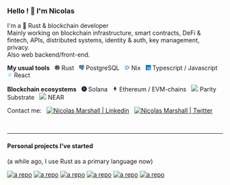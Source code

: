 ### Hello ! 👋 I'm Nicolas 

I'm a 🦀 Rust & blockchain developer    
Mainly working on blockchain infrastructure, smart contracts, DeFi & fintech, APIs, distributed systems, identity & auth, key management, privacy.    
Also web backend/front-end.




<b>My usual tools</b>
&nbsp; <img height="12" src="https://raw.githubusercontent.com/github/explore/80688e429a7d4ef2fca1e82350fe8e3517d3494d/topics/rust/rust.png"> Rust
&nbsp; <img height="12" src="https://raw.githubusercontent.com/github/explore/321fcda5aea097657efeed8566610d1c0937a3bb/topics/postgresql/postgresql.png"> PostgreSQL
&nbsp; <img height="12" src="https://raw.githubusercontent.com/github/explore/321fcda5aea097657efeed8566610d1c0937a3bb/topics/nix/nix.png"> Nix
&nbsp; <img height="12" src="https://raw.githubusercontent.com/github/explore/80688e429a7d4ef2fca1e82350fe8e3517d3494d/topics/typescript/typescript.png"> Typescript / Javascript
&nbsp; <img height="12" src="https://raw.githubusercontent.com/github/explore/80688e429a7d4ef2fca1e82350fe8e3517d3494d/topics/react/react.png"> React
<!-- &nbsp; <img height="12" src="https://raw.githubusercontent.com/github/explore/80688e429a7d4ef2fca1e82350fe8e3517d3494d/topics/go/go.png"> Go -->

<b>Blockchain ecosystems</b>
&nbsp; <img height="12" src="https://raw.githubusercontent.com/github/explore/321fcda5aea097657efeed8566610d1c0937a3bb/topics/solana/solana.png"> Solana
&nbsp; <img height="12" src="https://raw.githubusercontent.com/github/explore/321fcda5aea097657efeed8566610d1c0937a3bb/topics/ethereum/ethereum.png"> Ethereum / EVM-chains
&nbsp; <img height="12" src="https://static.coingecko.com/s/polkadot-73b0c058cae10a2f076a82dcade5cbe38601fad05d5e6211188f09eb96fa4617.gif"> Parity Substrate
&nbsp; <img height="12" src="https://assets.coingecko.com/coins/images/10365/standard/near.jpg?1696510367"> NEAR

Contact me: 
&nbsp; <a href="https://www.linkedin.com/in/marshallnicolas/"> <img alt="Nicolas Marshall | Linkedin" height="12" src="https://static.licdn.com/aero-v1/sc/h/akt4ae504epesldzj74dzred8" /></a>
&nbsp; <a href="https://twitter.com/nmarshallfr"> <img alt="Nicolas Marshall | Twitter" height="12" src="https://raw.githubusercontent.com/anuraghazra/anuraghazra/master/assets/twitter.svg" /></a>

<br/>

<!--
<br/>![Nicolas's github stats](https://github-readme-stats.vercel.app/api?username=nmrshll&count_private=true&show_icons=true&theme=radical)
-->


---
#### Personal projects I've started
(a while ago, I use Rust as a primary language now)


[![a repo](https://github-readme-stats.vercel.app/api/pin?username=gphotosuploader&repo=gphotos-uploader-cli)](https://github.com/gphotosuploader/gphotos-uploader-cli)
[![a repo](https://github-readme-stats.vercel.app/api/pin?username=nmrshll&repo=google-photos-api-client-go)](https://github.com/nmrshll/)
[![a repo](https://github-readme-stats.vercel.app/api/pin?username=nmrshll&repo=auth-rs-warp)](https://github.com/nmrshll/auth-rs-warp)
[![a repo](https://github-readme-stats.vercel.app/api/pin?username=nmrshll&repo=kademlia-dht-rs)](https://github.com/nmrshll/kademlia-dht-rs)
[![a repo](https://github-readme-stats.vercel.app/api/pin?username=nmrshll&repo=oauth2-noserver)](https://github.com/nmrshll/oauth2-noserver)
[![a repo](https://github-readme-stats.vercel.app/api/pin?username=nmrshll&repo=go-httpclient-middl)](https://github.com/nmrshll/go-httpclient-middl)


<br/>

